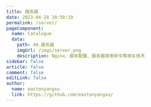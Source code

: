 ```yaml
---
title: 服务器
date: 2023-04-28 10:50:19
permalink: /server/
pageComponent:
  name: Catalogue
  data:
    path: 40.服务器
    imgUrl: /imgs/server.png
    description: Nginx、服务配置、服务器常用命令等相关技术
sidebar: false
article: false
comment: false
editLink: false
author:
  name: eastonyangxu
  link: https://github.com/eastonyangxu/
---
```

